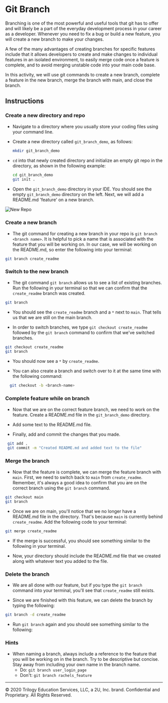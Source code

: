 # Git Branch

Branching is one of the most powerful and useful tools that git has to offer and will likely be a part of the everyday development process in your career as a developer. Whenever you need to fix a bug or build a new feature, you will create a new branch to make your changes.

A few of the many advantages of creating branches for specific features include that it allows developers to create and make changes to individual features in an isolated environment, to easily merge code once a feature is complete, and to avoid merging unstable code into your main code base. 

In this activity, we will use git commands to create a new branch, complete a feature in the new branch, merge the branch with main, and close the branch. 

## Instructions

### Create a new directory and repo

* Navigate to a directory where you usually store your coding files using your command line.

* Create a new directory called `git_branch_demo`, as follows:

  ```bash
  mkdir git_branch_demo
  ```

* `cd` into that newly created directory and initialize an empty git repo in the directory, as shown in the following example:

  ```bash
  cd git_branch_demo
  git init .
  ```
  
* Open the `git_branch_demo` directory in your IDE. You should see the empty `git_branch_demo` directory on the left. Next, we will add a README.md 'feature' on a new branch.

![New Repo](images/New-Repo.png)

### Create a new branch

* The git command for creating a new branch in your repo is `git branch <branch name>`. It is helpful to pick a name that is associated with the feature that you will be working on. In our case, we will be working on the README.md, so enter the following into your terminal:

```bash
git branch create_readme
```

### Switch to the new branch

* The git command `git branch` allows us to see a list of existing branches. Run the following in your terminal so that we can confirm that the `create_readme` branch was created.

```bash
git branch
```

* You should see the `create_readme` branch and a `*` next to `main`. That tells us that we are still on the main branch.

<git branch>

* In order to switch branches, we type `git checkout create_readme` followed by the `git branch` command to confirm that we've switched branches. 

```bash
git checkout create_readme
git branch
```

* You should now see a `*` by `create_readme`.

<switch branch>

* You can also create a branch and switch over to it at the same time with the following command:

```bash
  git checkout -b <branch-name>
```

### Complete feature while on branch

* Now that we are on the correct feature branch, we need to work on the feature. Create a README.md file in the `git_branch_demo` directory.

<README>

* Add some text to the README.md file.

<text>

* Finally, add and commit the changes that you made.

 ```bash
  git add .
  git commit -m "Created README.md and added text to the file"
  ```

### Merge the branch

* Now that the feature is complete, we can merge the feature branch with `main`. First, we need to switch back to `main` from `create_readme`. Remember, it's always a good idea to confirm that you are on the correct branch using the `git branch` command.

```bash
git checkout main
git branch
```
* Once we are on main, you'll notice that we no longer have a README.md file in the directory. That's because `main` is currently behind `create_readme`. Add the following code to your terminal:

```bash
git merge create_readme
```

* If the merge is successful, you should see something similar to the following in your terminal.

<merge>

* Now, your directory should include the README.md file that we created along with whatever text you added to the file.

<merge success>

### Delete the branch

* We are all done with our feature, but if you type the `git branch` command into your terminal, you'll see that `create_readme` still exists.

<still exists>

* Since we are finished with this feature, we can delete the branch by typing the following:

```bash
git branch -d create_readme
```

* Run `git branch` again and you should see something similar to the following:

<branch deleted>

### Hints

* When naming a branch, always include a reference to the feature that you will be working on in the branch. Try to be descriptive but concise. Stay away from including your own name in the branch name.
    * Do:   `git branch user_login_page`
    * Don't:   `git branch rachels_feature`


---

© 2020 Trilogy Education Services, LLC, a 2U, Inc. brand. Confidential and Proprietary. All Rights Reserved.